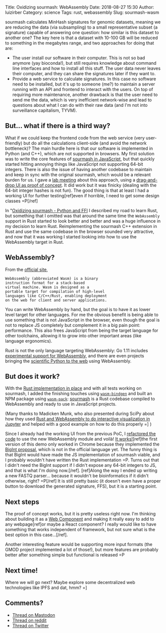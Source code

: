 Title: Oxidizing sourmash: WebAssembly
Date: 2018-08-27 15:30
Author: luizirber
Category: science
Tags: rust, webassembly
Slug: sourmash-wasm

sourmash calculates MinHash signatures for genomic datasets,
meaning we are reducing the data (via subsampling) to a small
representative subset (a signature) capable of answering one question:
how similar is this dataset to another one? The key here is that a dataset with
10-100 GB will be reduced to something in the megabytes range, and two approaches
for doing that are:

- The user install our software in their computer.
  This is not so bad anymore (yay bioconda!), but still requires knowledge
  about command line interfaces and how to install all this stuff. The user
  data never leaves their computer, and they can share the signatures later
  if they want to.
- Provide a web service to calculate signatures. In this case no software
  need to be installed, but it's up to someone (me?) to maintain a server running with
  an API and frontend to interact with the users. On top of requiring more
  maintenance, another drawback is that
  the user need to send me the data, which is very inefficient network-wise
  and lead to questions about what I can do with their raw data (and I'm not
  into surveillance capitalism, TYVM).

## But... what if there is a third way?

What if we could keep the frontend code from the web service (very
user-friendly) but do all the calculations client-side (and avoid the network
bottleneck)? The main hurdle
here is that our software is implemented in Python (and C++), which are not
supported in browsers. My first solution was to write the core features of
[sourmash in JavaScript][0], but that quickly started hitting annoying things
like JavaScript not supporting 64-bit integers. There is also the issue of
having another codebase to maintain and keep in sync with the original sourmash,
which would be a relevant burden for us. I gave a [lab meeting][1] about this
approach, using a [drag-and-drop UI as proof of concept][11]. It did work but it
was finicky (dealing with the 64-bit integer hashes is not fun). The good thing
is that at least I had a working UI for further testing[ref]even if horrible, I
need to get some design classes =P[/ref]

In "[Oxidizing sourmash - Python and FFI][19] I described my road to learn Rust,
but something that I omitted was that around the same time the `WebAssembly`
support in Rust started to look better and better and was a huge influence in 
my decision to learn Rust. Reimplementing the sourmash C++ extension in Rust and
use the same codebase in the browser sounded very attractive,
and now that it was working I started looking into how to use the WebAssembly
target in Rust.

## WebAssembly?

From the [official site][22],

    WebAssembly (abbreviated Wasm) is a binary
    instruction format for a stack-based
    virtual machine. Wasm is designed as a
    portable target for compilation of high-level
    languages like C/C++/Rust, enabling deployment
    on the web for client and server applications.

You can write WebAssembly by hand, but the goal is to have it as lower level
target for other languages. For me the obvious benefit is being able to use
something that is not JavaScript in the browser, even though the goal is not to replace
JS completely but complement it in a big pain point: performance. This also
frees JavaScript from being the target language for other toolchains,
allowing it to grow into other important areas (like language ergonomics).

Rust is not the only language targeting WebAssembly: Go 1.11 includes
[experimental support for WebAssembly][23], and there are even projects bringing
the [scientific Python to the web][21] using WebAssembly. 

## But does it work?

With the [Rust implementation in place][15] and with all tests working on sourmash, I 
added the finishing touches using [`wasm-bindgen`][30] and built an NPM package using
[`wasm-pack`][31]: [sourmash][10] is a Rust codebase compiled to WebAssembly and ready
to use in JavaScript projects.

[30]: https://github.com/rustwasm/wasm-bindgen
[31]: https://github.com/rustwasm/wasm-pack

(Many thanks to Madicken Munk, who also presented during SciPy about how they used
[Rust and WebAssembly to do interactive visualization in Jupyter][9]
and helped with a good example on how to do this properly =] )

Since I already had the working UI from the previous PoC, I [refactored the code][13]
to use the new WebAssembly module and voilà! [It works!][12][ref]the first version
of this demo only worked in Chrome because they implemented the [BigInt proposal][16],
which is not in the official language yet. The funny thing is that BigInt would
have made the JS implementation of sourmash viable, and I probably wouldn't have
written the Rust implementation =P.
Turns out that I didn't need the BigInt support if I didn't expose any 64-bit
integers to JS, and that is what I'm doing now.[/ref].
[ref]Along the way I ended up writing a new FASTQ parser... because it wouldn't
be bioinformatics if it didn't otherwise, right? =P[/ref]
It is still pretty basic (it doesn't even have a proper button to download the
generated signature, FFS), but it is a starting point.

## Next steps

The proof of concept works, but it is pretty useless right now.
I'm thinking about building it as a [Web Component][40] and making it really easy
to add to any webpage[ref]or maybe a React component? I really would like to
have something that works independent of framework, but not sure what is the
best option in this case...[/ref].

[40]: https://www.webcomponents.org/

Another interesting feature would be supporting more input formats (the GMOD
project implemented a lot of those!), but more features are probably better
after something simple but functional is released =P

[41]: https://github.com/gmod/

## Next time!

Where we will go next? Maybe explore some decentralized web technologies like
IPFS and dat, hmm? =]

## Comments?

- [Thread on Mastodon][112]
- [Thread on reddit][110]
- [Thread on Twitter][111]

[110]: https://www.reddit.com/r/rust/comments/9atie8/blog_post_clientside_bioinformatics_in_the/
[111]: https://twitter.com/luizirber/status/1034206952773935104
[112]: https://social.lasanha.org/@luizirber/100624574917435477

[0]: https://github.com/luizirber/sourmash-node
[1]: https://drive.google.com/open?id=1JvXiDaEA4J3hmEKw6sV-VHMpuHG_sxls3fLxJOht28E
[2]: https://blog.sentry.io/2017/11/14/evolving-our-rust-with-milksnake
[3]: https://github.com/frankmcsherry/differential-dataflow
[4]: https://github.com/frankmcsherry/timely-dataflow
[5]: https://github.com/dib-lab/sourmash/pull/424
[6]: https://github.com/luizirber/2018-python-rust
[7]: https://gccbosc2018.sched.com/event/FEWp/b23-oxidizing-python-writing-extensions-in-rust
[8]: https://scipy2018.scipy.org/ehome/index.php?eventid=299527&tabid=712461&cid=2233543&sessionid=21618890&sessionchoice=1&
[9]: https://munkm.github.io/2018-07-13-scipy/
[10]: https://www.npmjs.com/package/sourmash
[11]: https://soursigs-dnd-luizirber.hashbase.io/
[12]: https://wort-dnd.hashbase.io/
[13]: https://github.com/luizirber/wort-dnd
[14]: https://developers.google.com/web/updates/2018/05/bigint
[15]: https://github.com/luizirber/sourmash-rust
[16]: https://github.com/tc39/proposal-bigint
[19]: {filename}/2018-08-23-sourmash-rust.md

[20]: https://github.com/devosoft/Empirical/
[21]: https://github.com/iodide-project/pyodide
[22]: https://webassembly.org/
[23]: https://golang.org/doc/go1.11#wasm
